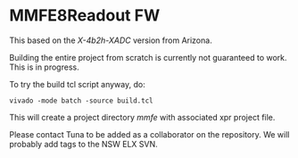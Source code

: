 # MMFE8Readout FW

This based on the *X-4b2h-XADC* version from Arizona. 

Building the entire project from scratch is currently not guaranteed to work. This is in progress.

To try the build tcl script anyway, do:

    vivado -mode batch -source build.tcl

This will create a project directory *mmfe* with associated xpr project file.

Please contact Tuna to be added as a collaborator on the repository. We will probably add tags to the NSW ELX SVN.

